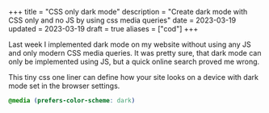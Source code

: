 +++
title = "CSS only dark mode"
description = "Create dark mode with CSS only and no JS by using css media queries"
date = 2023-03-19
updated = 2023-03-19
draft = true
aliases = ["cod"]
+++

Last week I implemented dark mode on my website without using any JS and only modern CSS media queries.
It was pretty sure, that dark mode can only be implemented using JS, but a quick online search proved me wrong.


This tiny css one liner can define how your site looks on a device with dark mode set in the browser settings.
```css
@media (prefers-color-scheme: dark)
```
